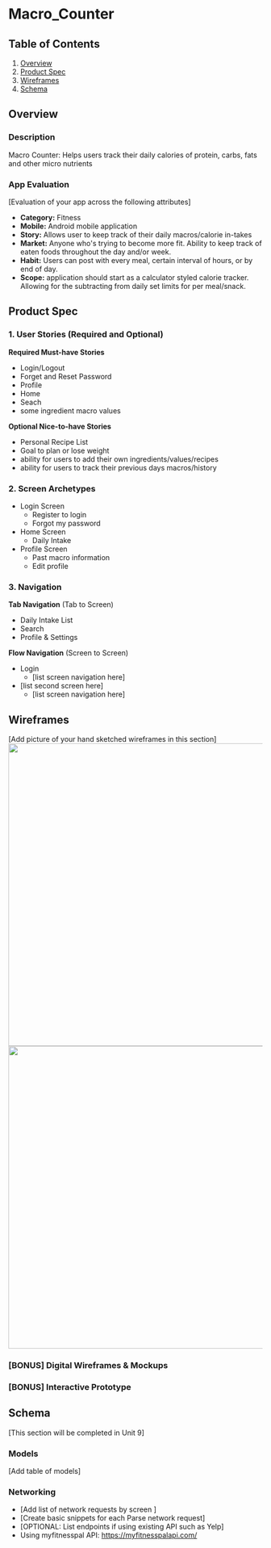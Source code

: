 # Macro_Counter

## Table of Contents
1. [Overview](#Overview)
1. [Product Spec](#Product-Spec)
1. [Wireframes](#Wireframes)
2. [Schema](#Schema)

## Overview
### Description
Macro Counter: Helps users track their daily calories of protein, carbs, fats and other micro nutrients

### App Evaluation
[Evaluation of your app across the following attributes]
- **Category:** Fitness
- **Mobile:** Android mobile application
- **Story:** Allows user to keep track of their daily macros/calorie in-takes
- **Market:** Anyone who's trying to become more fit. Ability to keep track of eaten foods throughout the day and/or week.
- **Habit:** Users can post with every meal, certain interval of hours, or by end of day.
- **Scope:** application should start as a calculator styled calorie tracker. Allowing for the subtracting from daily set limits for per meal/snack. 

## Product Spec

### 1. User Stories (Required and Optional)

**Required Must-have Stories**

* Login/Logout
* Forget and Reset Password
* Profile
* Home
* Seach
* some ingredient macro values

**Optional Nice-to-have Stories**

* Personal Recipe List
* Goal to plan or lose weight
* ability for users to add their own ingredients/values/recipes
* ability for users to track their previous days macros/history

### 2. Screen Archetypes

* Login Screen
   * Register to login
   * Forgot my password
* Home Screen
   * Daily Intake
* Profile Screen
   * Past macro information
   * Edit profile

### 3. Navigation

**Tab Navigation** (Tab to Screen)

* Daily Intake List
* Search
* Profile & Settings

**Flow Navigation** (Screen to Screen)

* Login
   * [list screen navigation here]
* [list second screen here]
   * [list screen navigation here]

## Wireframes
[Add picture of your hand sketched wireframes in this section]
<img src="https://github.com/Codepath-Group-7/Macro_Counter/blob/master/Wireframe.png" width=600>
<img src="https://github.com/Codepath-Group-7/Macro_Counter/blob/master/wireframeLoginScreens.PNG" width=600>

### [BONUS] Digital Wireframes & Mockups

### [BONUS] Interactive Prototype

## Schema 
[This section will be completed in Unit 9]
### Models
[Add table of models]
### Networking
- [Add list of network requests by screen ]
- [Create basic snippets for each Parse network request]
- [OPTIONAL: List endpoints if using existing API such as Yelp]
- Using myfitnesspal API: https://myfitnesspalapi.com/
